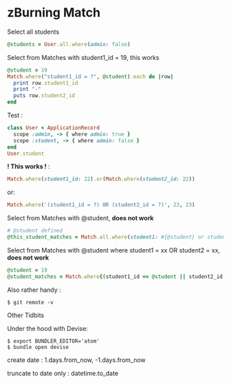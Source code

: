 # zBurning Match

Select all students

```ruby
@students = User.all.where(admin: false)
```



Select from Matches with student1_id = 19, this works

```ruby
@student = 19
Match.where("student1_id = ?", @student).each do |row|
  print row.student1_id
  print "-"
  puts row.student2_id
end
```

Test :

```ruby
class User < ApplicationRecord
  scope :admin, -> { where admin: true }
  scope :student, -> { where admin: false }
end
User.student
```

**! This works !** : 

```ruby
Match.where(student1_id: 22).or(Match.where(student2_id: 22))
```

or: 

```ruby
Match.where('(student1_id = ?) OR (student2_id = ?)', 23, 23)
```





Select from Matches with @student, **does not work**

```ruby
# @student defined
@this_student_matches = Match.all.where(student1: #{@student} or student2: #{@student})
```



Select from Matches with @student where student1 = xx  OR student2 = xx, **does not work**

```ruby
@student = 19
@student_matches = Match.where{(student1_id == @student || student2_id == @student)}

```

Also rather handy :

```shell
$ git remote -v
```



Other Tidbits

Under the hood with Devise:

```shell
$ export BUNDLER_EDITOR='atom'
$ bundle open devise
```



create date :  1.days.from_now, -1.days.from_now

truncate to date only : datetime.to_date



```




```